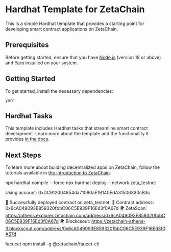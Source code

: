 # Hardhat Template for ZetaChain

This is a simple Hardhat template that provides a starting point for developing
smart contract applications on ZetaChain.

## Prerequisites

Before getting started, ensure that you have
[Node.js](https://nodejs.org/en/download) (version 18 or above) and
[Yarn](https://yarnpkg.com/) installed on your system.

## Getting Started

To get started, install the necessary dependencies:

```
yarn
```

## Hardhat Tasks

This template includes Hardhat tasks that streamline smart contract development.
Learn more about the template and the functionality it provides
[in the docs](https://www.zetachain.com/docs/developers/reference/template).

## Next Steps

To learn more about building decentralized apps on ZetaChain, follow the
tutorials available in
[the introduction to ZetaChain](https://www.zetachain.com/docs/developers).


npx hardhat compile --force
npx hardhat deploy --network zeta_testnet

 Using account: 0xDC912004854da71080aE1B140EdA31506330cB3c

🚀 Successfully deployed contract on zeta_testnet.
📜 Contract address: 0x6cA049093E859320fbbC06C5E939F16Ed3f0A67d
🌍 ZetaScan: https://athens.explorer.zetachain.com/address/0x6cA049093E859320fbbC06C5E939F16Ed3f0A67d
🌍 Blockcsout: https://zetachain-athens-3.blockscout.com/address/0x6cA049093E859320fbbC06C5E939F16Ed3f0A67d



facucet 
npm install -g @zetachain/faucet-cli